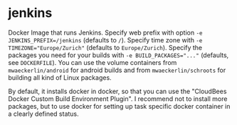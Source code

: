 # jenkins

Docker Image that runs Jenkins. Specify web prefix with option `-e JENKINS_PREFIX=/jenkins` (defaults to `/`). Specify time zone with `-e TIMEZONE="Europe/Zurich"` (defaults to `Europe/Zurich`). Specify the packages you need for your builds with `-e BUILD_PACKAGES="..."` (defaults, see `DOCKERFILE`). You can use the volume containers from `mwaeckerlin/android` for android builds and from `mwaeckerlin/schroots` for building all kind of Linux packages.

By default, it installs docker in docker, so that you can use the "CloudBees Docker Custom Build Environment Plugin". I recommend not to install more packages, but to use docker for setting up task specific docker container in a clearly defined status.